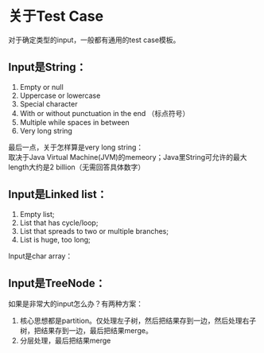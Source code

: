 # 关于Test Case

对于确定类型的input，一般都有通用的test case模板。

## Input是String：

1. Empty or null 
2. Uppercase or lowercase
3. Special character 
4. With or without punctuation in the end （标点符号）
5. Multiple while spaces in between  
6. Very long string

最后一点，关于怎样算是very long string：  
取决于Java Virtual Machine\(JVM\)的memeory；Java里String可允许的最大length大约是2 billion（无需回答具体数字）



## Input是Linked list：

1. Empty list;
2. List that has cycle/loop;
3. List that spreads to two or multiple branches;
4. List is huge, too long;



Input是char array：



## Input是TreeNode：

如果是非常大的input怎么办？有两种方案：

1. 核心思想都是partition。仅处理左子树，然后把结果存到一边，然后处理右子树，把结果存到一边，最后把结果merge。
2. 分层处理，最后把结果merge





